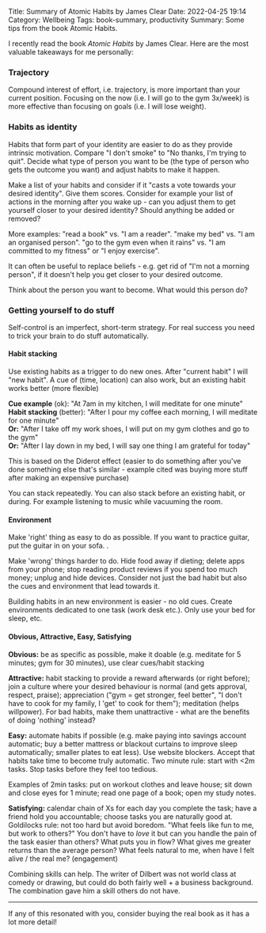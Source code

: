 Title: Summary of Atomic Habits by James Clear
Date: 2022-04-25 19:14
Category: Wellbeing
Tags: book-summary, productivity
Summary: Some tips from the book Atomic Habits.

I recently read the book *Atomic Habits* by James Clear. Here are the most valuable takeaways for me personally:

### Trajectory
Compound interest of effort, i.e. trajectory, is more important than your current position. Focusing on the now (i.e. I will go to the gym 3x/week) is more effective than focusing on goals (i.e. I will lose weight).

### Habits as identity
Habits that form part of your identity are easier to do as they provide intrinsic motivation. Compare "I don't smoke" to "No thanks, I'm trying to quit". Decide what type of person you want to be (the type of person who gets the outcome you want) and adjust habits to make it happen. 

Make a list of your habits and consider if it "casts a vote towards your desired identity". Give them scores. Consider for example your list of actions in the morning after you wake up - can you adjust them to get yourself closer to your desired identity? Should anything be added or removed?

More examples: "read a book" vs. "I am a reader". "make my bed" vs. "I am an organised person". "go to the gym even when it rains" vs. "I am committed to my fitness" or "I enjoy exercise".

It can often be useful to replace beliefs - e.g. get rid of "I'm not a morning person", if it doesn't help you get closer to your desired outcome.

Think about the person you want to become. What would this person do?

### Getting yourself to do stuff
Self-control is an imperfect, short-term strategy. For real success you need to trick your brain to do stuff automatically.
#### Habit stacking
Use existing habits as a trigger to do new ones. After "current habit" I will "new habit". A cue of (time, location) can also work, but an existing habit works better (more flexible)

**Cue example** (ok): "At 7am in my kitchen, I will meditate for one minute"  
**Habit stacking** (better): "After I pour my coffee each morning, I will meditate for one minute"  
**Or:** "After I take off my work shoes, I will put on my gym clothes and go to the gym"  
**Or:** "After I lay down in my bed, I will say one thing I am grateful for today"  

This is based on the Diderot effect (easier to do something after you've done something else that's similar - example cited was buying more stuff after making an expensive purchase)

You can stack repeatedly. You can also stack before an existing habit, or during. For example listening to music while vacuuming the room.

#### Environment
Make 'right' thing as easy to do as possible. If you want to practice guitar, put the guitar in on your sofa. .

Make 'wrong' things harder to do. Hide food away if dieting; delete apps from your phone; stop reading product reviews if you spend too much money; unplug and hide devices. Consider not just the bad habit but also the cues and environment that lead towards it.

Building habits in an new environment is easier - no old cues. Create environments dedicated to one task (work desk etc.). Only use your bed for sleep, etc.

#### Obvious, Attractive, Easy, Satisfying

**Obvious:** be as specific as possible, make it doable (e.g. meditate for 5 minutes; gym for 30 minutes), use clear cues/habit stacking

**Attractive:** habit stacking to provide a reward afterwards (or right before); join a culture where your desired behaviour is normal (and gets approval, respect, praise); appreciation ("gym = get stronger, feel better", "I don't have to cook for my family, I 'get' to cook for them"); meditation (helps willpower). For bad habits, make them unattractive - what are the benefits of doing 'nothing' instead?

**Easy:** automate habits if possible (e.g. make paying into savings account automatic; buy a better mattress or blackout curtains to improve sleep automatically; smaller plates to eat less). Use website blockers. Accept that habits take time to become truly automatic. Two minute rule: start with <2m tasks. Stop tasks before they feel too tedious.

Examples of 2min tasks: put on workout clothes and leave house; sit down and close eyes for 1 minute; read one page of a book; open my study notes.

**Satisfying:** calendar chain of Xs for each day you complete the task; have a friend hold you accountable; choose tasks you are naturally good at. Goldilocks rule: not too hard but avoid boredom. "What feels like fun to me, but work to others?" You don't have to *love* it but can you handle the pain of the task easier than others? What puts you in flow? What gives me greater returns than the average person? What feels natural to me, when have I felt alive / the real me? (engagement)

Combining skills can help. The writer of Dilbert was not world class at comedy or drawing, but could do both fairly well + a business background. The combination gave him a skill others do not have.

---

If any of this resonated with you, consider buying the real book as it has a lot more detail!
